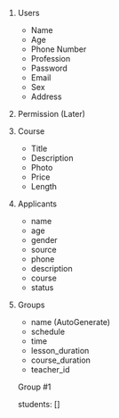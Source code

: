 <!-- MVP - Minimum viable product -->

1. Users

    - Name
    - Age
    - Phone Number
    - Profession
    - Password
    - Email
    - Sex
    - Address

2. Permission (Later)

3. Course

    - Title
    - Description
    - Photo
    - Price
    - Length

4. Applicants

    - name
    - age
    - gender
    - source
    - phone
    - description
    - course
    - status

5. Groups

    - name (AutoGenerate)
    - schedule
    - time
    - lesson_duration
    - course_duration
    - teacher_id

    <!-- Create Group => course_id, teacher_id,  -->

    Group #1

    students: []

    <!-- Create Group, Change, Add students, Delete students -->
